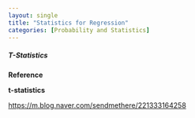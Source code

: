 ```yaml
---
layout: single
title: "Statistics for Regression"
categories: [Probability and Statistics]
---
```


##### T-Statistics





**Reference**



**t-statistics**

https://m.blog.naver.com/sendmethere/221333164258









